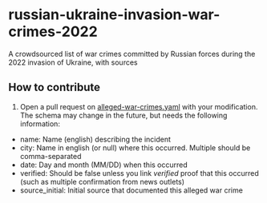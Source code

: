 # russian-ukraine-invasion-war-crimes-2022
A crowdsourced list of war crimes committed by Russian forces during the 2022 invasion of Ukraine, with sources

## How to contribute
1. Open a pull request on [alleged-war-crimes.yaml](alleged-war-crimes.yaml) with your modification. The schema may change in the future, but needs the following information:
 - name: Name (english) describing the incident
 - city: Name in english (or null) where this occurred. Multiple should be comma-separated
 - date: Day and month (MM/DD) when this occurred
 - verified: Should be false unless you link *verified* proof that this occurred (such as multiple confirmation from news outlets)
 - source_initial: Initial source that documented this alleged war crime
